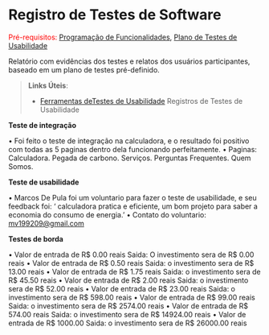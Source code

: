 # Registro de Testes de Software

<span style="color:red">Pré-requisitos: <a href="7-Programação de Funcionalidades.md"> Programação de Funcionalidades</a></span>, <a href="10-Plano de Testes de Usabilidade.md"> Plano de Testes de Usabilidade</a>

Relatório com evidências dos testes e relatos dos usuários participantes, baseado em um plano de testes pré-definido.

> **Links Úteis**:
> - [Ferramentas deTestes de Usabilidade](https://www.usability.gov/how-to-and-tools/resources/templates.html)
Registros de Testes de Usabilidade

**Teste de integração**

•	Foi feito o teste de integração na calculadora, e o resultado foi positivo com todas as 5 paginas dentro dela funcionando perfeitamente. 
•	Paginas: Calculadora. Pegada de carbono. Serviços. Perguntas Frequentes. Quem Somos.

**Teste de usabilidade**

•	Marcos De Pula foi um voluntario para fazer o teste de usabilidade, e seu feedback foi: ‘ calculadora pratica e eficiente, um bom projeto para saber a economia do consumo de energia.’
•	Contato do voluntario: mv199209@gmail.com

 **Testes de borda**

•	Valor de entrada de R$ 0.00 reais
Saida: O investimento sera de R$ 0.00 reais
•	Valor de entrada de R$ 0.50 reais
Saida: o investimento sera de R$ 13.00 reais
•	Valor de entrada de R$ 1.75 reais
Saida: o investimento sera de R$ 45.50 reais
•	Valor de entrada de R$ 2.00 reais 
Saida: o investimento sera de R$ 52.00 reais
•	Valor de entrada de R$ 23.00 reais
Saida: o investimento sera de R$ 598.00 reais
•	Valor de entrada de R$ 99.00 reais
Saida: o investimento sera de R$ 2574.00 reais
•	Valor de entrada de R$ 574.00 reais
Saida: o investimento sera de R$ 14924.00 reais
•	Valor de entrada de R$ 1000.00
Saida: o investimento sera de R$ 26000.00 reais

